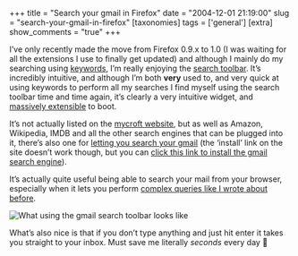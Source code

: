 +++
title = "Search your gmail in Firefox"
date = "2004-12-01 21:19:00"
slug = "search-your-gmail-in-firefox"
[taxonomies]
tags = ['general']
[extra]
show_comments = "true"
+++

<script type="text/javascript">
\<!--
function errorMsg()
{
  alert("A Mozilla browsis needed to install a search plugin");
}
function addEngine(name,ext,cat)
{
  if ((typeof window.sidebar == "object") && (typeof
  window.sidebar.addSearchEngine == "function"))
  {
    //cat="Web";
    //cat=prompt("In what category should this engine be installed?","Web")
    window.sidebar.addSearchEngine(
      "http://philwilson.org/gmailsearch/"+name+".src",
      "http://philwilson.org/gmailsearch/"+name+"."+ext,
      name,
      cat );
  }
  else
  {
    errorMsg();
  }
}
//-->
</script>

I’ve only recently made the move from Firefox 0.9.x to 1.0 (I was waiting for all the extensions I use to finally get updated) and although I mainly do my searching using [keywords](http://www.mozilla.org/products/firefox/smart-keywords.html "apparently they're called 'smart keywords' now"), I’m really enjoying the [search toolbar](http://www.mozilla.org/products/firefox/search.html). It’s incredibly intuitive, and although I’m both **very** used to, and very quick at using keywords to perform all my searches I find myself using the search toolbar time and time again, it’s clearly a very intuitive widget, and [massively extensible](http://mycroft.mozdev.org/) to boot.

It’s not actually listed on the [mycroft website](http://mycroft.mozdev.org/), but as well as Amazon, Wikipedia, IMDB and all the other search engines that can be plugged into it, there’s also one for [letting you search your gmail](http://www.tong-web.com/gmail/) (the ‘install’ link on the site doesn’t work though, but you can [click this link to install the gmail search engine](javascript:addEngine('Gmail','png','web'))).

It’s actually quite useful being able to search your mail from your browser, especially when it lets you perform [complex queries like I wrote about before](http://philwilson.org/blog/2004/11/gmail-searching.html).

![What using the gmail search toolbar looks like](/images/gmailsearch.png "Typing 'from:name' retrieves all the emails from that person")

What’s also nice is that if you don’t type anything and just hit enter it takes you straight to your inbox. Must save me literally *seconds* every day 🙂
